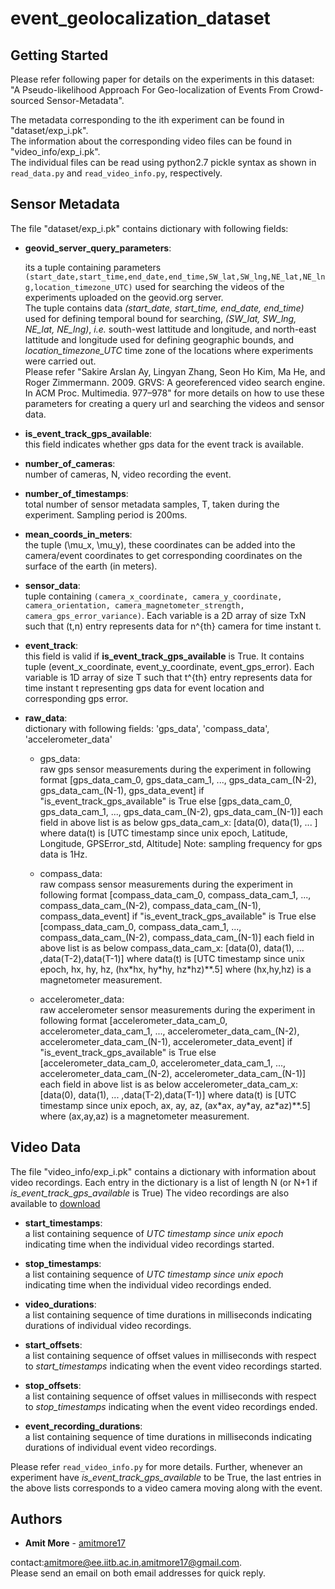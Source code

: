# event_geolocalization_dataset

## Getting Started
Please refer following paper for details on the experiments in this dataset:  
"A Pseudo-likelihood Approach For Geo-localization of Events From Crowd-sourced Sensor-Metadata".

The metadata corresponding to the ith experiment can be found in "dataset/exp_i.pk".  
The information about the corresponding video files can be found in "video_info/exp_i.pk".  
The individual files can be read using python2.7 pickle syntax as shown in ```read_data.py``` and ```read_video_info.py```, respectively. 

## Sensor Metadata
The file "dataset/exp_i.pk" contains dictionary with following fields:
* **geovid_server_query_parameters**:

	its a tuple containing parameters ```(start_date,start_time,end_date,end_time,SW_lat,SW_lng,NE_lat,NE_lng,location_timezone_UTC)``` used for searching the videos of the experiments uploaded on the geovid.org server.  
	The tuple contains data *(start_date, start_time, end_date, end_time)* used for defining temporal bound for searching, *(SW_lat, SW_lng, NE_lat, NE_lng)*, *i.e.* south-west lattitude and longitude, and north-east lattitude and longitude used for defining geographic bounds, and *location_timezone_UTC* time zone of the locations where experiments were carried out.  
	Please refer "Sakire Arslan Ay, Lingyan Zhang, Seon Ho Kim, Ma He, and Roger Zimmermann. 2009. GRVS: A georeferenced video search engine. In ACM Proc. Multimedia. 977–978" for more details on how to use these parameters for creating a query url and searching the videos and sensor data. 
 
 * **is_event_track_gps_available**:  
 	this field indicates whether gps data for the event track is available.
 	 
 * **number_of_cameras**:  
 	number of cameras, N, video recording the event.
 	
 * **number_of_timestamps**:  
 	total number of sensor metadata samples, T, taken during the experiment. Sampling period is 200ms. 
 	
 * **mean_coords_in_meters**:  
 	the tuple (\mu_x, \mu_y), these coordinates can be added into the camera/event coordinates to get corresponding coordinates on the surface of the earth (in meters). 
 	
 * **sensor_data**:  
 	tuple containing ```(camera_x_coordinate, camera_y_coordinate, camera_orientation, camera_magnetometer_strength, camera_gps_error_variance)```. 
 	Each variable is a 2D array of size TxN such that (t,n) entry represents data for n^{th} camera for time instant t. 
 	
 * **event_track**:  
 	this field is valid if **is_event_track_gps_available** is True. It contains tuple (event_x_coordinate, event_y_coordinate, event_gps_error). Each variable is 1D array of size T such that t^{th} entry represents data for time instant t representing gps data for event location and corresponding gps error. 
 	
 * **raw_data**:  
 	dictionary with following fields: 'gps_data', 'compass_data', 'accelerometer_data'
 	* gps_data:  
	raw gps sensor measurements during the experiment in following format
 		[gps_data_cam_0, gps_data_cam_1, ..., gps_data_cam_(N-2), gps_data_cam_(N-1), gps_data_event] if "is_event_track_gps_available" is True else [gps_data_cam_0, gps_data_cam_1, ..., gps_data_cam_(N-2), gps_data_cam_(N-1)]
 		each field in above list is as below
 		gps_data_cam_x: [data(0), data(1), ... ] where data(t) is [UTC timestamp since unix epoch, Latitude, Longitude, GPSError_std, Altitude]
 		Note: sampling frequency for gps data is 1Hz. 
 		
 	* compass_data:  
	raw compass sensor measurements during the experiment in following format
 		[compass_data_cam_0, compass_data_cam_1, ..., compass_data_cam_(N-2), compass_data_cam_(N-1), compass_data_event] if "is_event_track_gps_available" is True else [compass_data_cam_0, compass_data_cam_1, ..., compass_data_cam_(N-2), compass_data_cam_(N-1)]
 		each field in above list is as below
 		compass_data_cam_x: [data(0), data(1), ... ,data(T-2),data(T-1)] where data(t) is [UTC timestamp since unix epoch, hx, hy, hz, (hx\*hx, hy\*hy, hz\*hz)\*\*.5] where (hx,hy,hz) is a magnetometer measurement. 
 		
	* accelerometer_data:  
	raw accelerometer sensor measurements during the experiment in following format
 		[accelerometer_data_cam_0, accelerometer_data_cam_1, ..., accelerometer_data_cam_(N-2), accelerometer_data_cam_(N-1), accelerometer_data_event] if "is_event_track_gps_available" is True else [accelerometer_data_cam_0, accelerometer_data_cam_1, ..., accelerometer_data_cam_(N-2), accelerometer_data_cam_(N-1)]
 		each field in above list is as below
 		accelerometer_data_cam_x: [data(0), data(1), ... ,data(T-2),data(T-1)] where data(t) is [UTC timestamp since unix epoch, ax, ay, az, (ax\*ax, ay\*ay, az\*az)\*\*.5] where (ax,ay,az) is a magnetometer measurement. 
    
## Video Data
The file "video_info/exp_i.pk" contains a dictionary with information about video recordings. 
Each entry in the dictionary is a list of length N (or N+1 if *is_event_track_gps_available* is True)
The video recordings are also available to [download](https://github.com/amitmore17)

* **start_timestamps**:  
	a list containing sequence of *UTC timestamp since unix epoch* indicating time when the individual video recordings started.
	 
* **stop_timestamps**:  
	a list containing sequence of *UTC timestamp since unix epoch* indicating time when the individual video recordings ended. 
	
* **video_durations**:  
	a list containing sequence of time durations in milliseconds indicating durations of individual video recordings. 
	
* **start_offsets**:  
	a list containing sequence of offset values in milliseconds with respect to *start_timestamps* indicating when the event video recordings started. 
	
* **stop_offsets**:  
	a list containing sequence of offset values in milliseconds with respect to *stop_timestamps* indicating when the event video recordings ended. 
	
* **event_recording_durations**:  
	a list containing sequence of time durations in milliseconds indicating durations of individual event video recordings. 

Please refer ```read_video_info.py``` for more details.
Further, whenever an experiment have *is_event_track_gps_available* to be True, the last entries in the above lists corresponds to a video camera moving along with the event. 

## Authors

* **Amit More** - [amitmore17](https://github.com/amitmore17)

contact:amitmore@ee.iitb.ac.in,amitmore17@gmail.com.  
Please send an email on both email addresses for quick reply.  	


